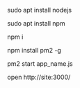 sudo apt install nodejs

​sudo apt install npm

npm i

npm install pm2 -g

pm2 start app_name.js

open http://site:3000/
